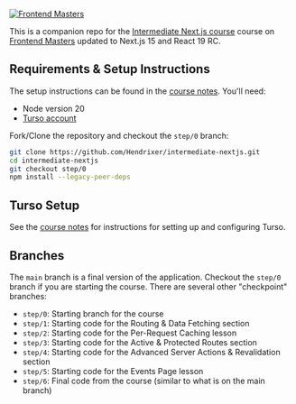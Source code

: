 [![Frontend Masters](https://static.frontendmasters.com/assets/brand/logos/full.png)](https://frontendmasters.com/courses/intermediate-next-js/)

This is a companion repo for the [Intermediate Next.js course](https://frontendmasters.com/courses/intermediate-next-js/) course on [Frontend Masters](https://frontendmasters.com) updated to Next.js 15 and React 19 RC.

## Requirements & Setup Instructions

The setup instructions can be found in the [course notes](https://clumsy-humor-894.notion.site/0-Intro-d0196d3511c34cd69b8690efb51d84b0). You'll need:

- Node version 20
- [Turso account](https://turso.tech/)

Fork/Clone the repository and checkout the `step/0` branch:

```bash
git clone https://github.com/Hendrixer/intermediate-nextjs.git
cd intermediate-nextjs
git checkout step/0
npm install --legacy-peer-deps
```

## Turso Setup

See the [course notes](https://clumsy-humor-894.notion.site/0-Intro-d0196d3511c34cd69b8690efb51d84b0) for instructions for setting up and configuring Turso.

## Branches

The `main` branch is a final version of the application. Checkout the `step/0` branch if you are starting the course. There are several other "checkpoint" branches:

- `step/0`: Starting branch for the course
- `step/1`: Starting code for the Routing & Data Fetching section
- `step/2`: Starting code for the Per-Request Caching lesson
- `step/3`: Starting code for the Active & Protected Routes section
- `step/4`: Starting code for the Advanced Server Actions & Revalidation section
- `step/5`: Starting code for the Events Page lesson
- `step/6`: Final code from the course (similar to what is on the main branch)
